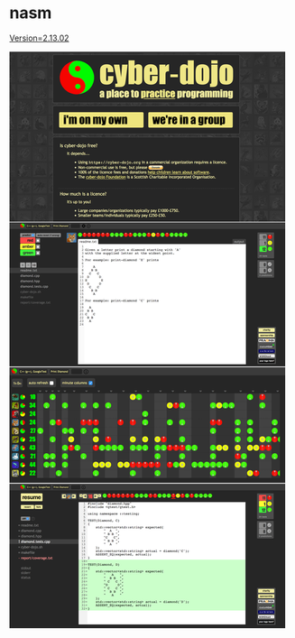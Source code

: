 # nasm

[Version=2.13.02](https://github.com/cyber-dojo-languages/nasm/blob/master/check_version.sh)

![cyber-dojo.org home page](https://github.com/cyber-dojo/cyber-dojo/blob/master/shared/home_page_snapshot.png)
